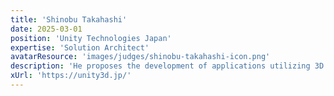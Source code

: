 ```yaml
---
title: 'Shinobu Takahashi'
date: 2025-03-01
position: 'Unity Technologies Japan'
expertise: 'Solution Architect'
avatarResource: 'images/judges/shinobu-takahashi-icon.png'
description: 'He proposes the development of applications utilizing 3D and XR technologies with Unity for clients in various industrial sectors, and also serves as a PLATEAU Advocate for the Ministry of Land, Infrastructure, Transport and Tourism.'
xUrl: 'https://unity3d.jp/'
---
```

